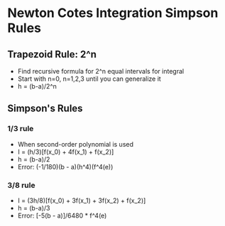 # Newton Cotes Integration Simpson Rules

## Trapezoid Rule: 2^n
- Find recursive formula for 2^n equal intervals for integral
- Start with n=0, n=1,2,3 until you can generalize it
- h = (b-a)/2^n

## Simpson's Rules

### 1/3 rule
- When second-order polynomial is used
- I = (h/3)[f(x_0) + 4f(x_1) + f(x_2)]
- h = (b-a)/2
- Error: (-1/180)(b - a)(h^4)(f^4(e))

### 3/8 rule
- I = (3h/8)[f(x_0) + 3f(x_1) + 3f(x_2) + f(x_2)]
- h = (b-a)/3
- Error: [-5(b - a)]/6480 * f^4(e)